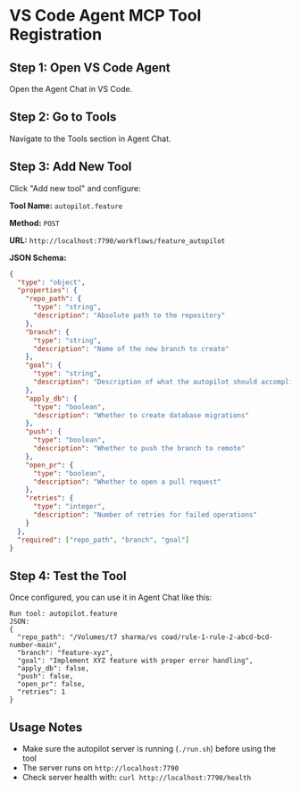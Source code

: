 # VS Code Agent MCP Tool Registration

## Step 1: Open VS Code Agent
Open the Agent Chat in VS Code.

## Step 2: Go to Tools
Navigate to the Tools section in Agent Chat.

## Step 3: Add New Tool
Click "Add new tool" and configure:

**Tool Name:** `autopilot.feature`

**Method:** `POST`

**URL:** `http://localhost:7790/workflows/feature_autopilot`

**JSON Schema:**
```json
{
  "type": "object",
  "properties": {
    "repo_path": { 
      "type": "string",
      "description": "Absolute path to the repository"
    },
    "branch": { 
      "type": "string",
      "description": "Name of the new branch to create"
    },
    "goal": { 
      "type": "string",
      "description": "Description of what the autopilot should accomplish"
    },
    "apply_db": { 
      "type": "boolean",
      "description": "Whether to create database migrations"
    },
    "push": { 
      "type": "boolean",
      "description": "Whether to push the branch to remote"
    },
    "open_pr": { 
      "type": "boolean",
      "description": "Whether to open a pull request"
    },
    "retries": { 
      "type": "integer",
      "description": "Number of retries for failed operations"
    }
  },
  "required": ["repo_path", "branch", "goal"]
}
```

## Step 4: Test the Tool
Once configured, you can use it in Agent Chat like this:

```
Run tool: autopilot.feature
JSON:
{
  "repo_path": "/Volumes/t7 sharma/vs coad/rule-1-rule-2-abcd-bcd-number-main",
  "branch": "feature-xyz",
  "goal": "Implement XYZ feature with proper error handling",
  "apply_db": false,
  "push": false,
  "open_pr": false,
  "retries": 1
}
```

## Usage Notes
- Make sure the autopilot server is running (`./run.sh`) before using the tool
- The server runs on `http://localhost:7790`
- Check server health with: `curl http://localhost:7790/health`
